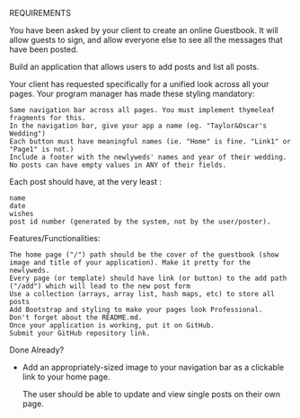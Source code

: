 REQUIREMENTS

You have been asked by your client to create an online Guestbook. It will allow guests to
sign, and allow everyone else to see all the messages that have been posted. 

Build an application that allows users to add posts and list all posts. 

Your client has requested specifically for a unified look across all your pages. Your program manager has made these styling mandatory:

    Same navigation bar across all pages. You must implement thymeleaf fragments for this. 
    In the navigation bar, give your app a name (eg. "Taylor&Oscar's Wedding")
    Each button must have meaningful names (ie. "Home" is fine. "Link1" or "Page1" is not.)
    Include a footer with the newlyweds' names and year of their wedding. 
    No posts can have empty values in ANY of their fields. 

Each post should have, at the very least : 

    name
    date
    wishes
    post id number (generated by the system, not by the user/poster).

Features/Functionalities:

    The home page ("/") path should be the cover of the guestbook (show image and title of your application). Make it pretty for the newlyweds. 
    Every page (or template) should have link (or button) to the add path 
    ("/add") which will lead to the new post form
    Use a collection (arrays, array list, hash maps, etc) to store all posts
    Add Bootstrap and styling to make your pages look Professional.
    Don't forget about the README.md.
    Once your application is working, put it on GitHub. 
    Submit your GitHub repository link.

Done Already?

- Add an appropriately-sized image to your navigation bar as a clickable link to your home page.

    The user should be able to update and view single posts on their own page.
